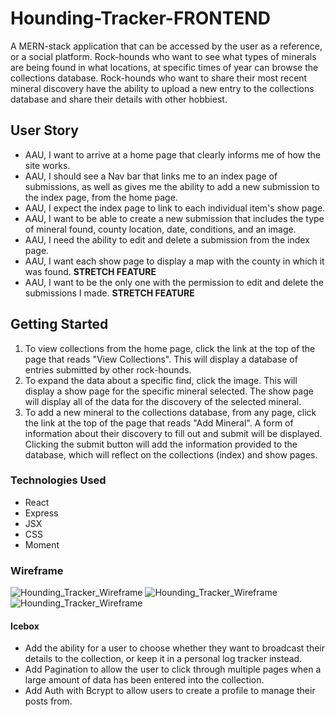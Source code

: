 # Hounding-Tracker-FRONTEND

A MERN-stack application that can be accessed by the user as a reference, or a social platform. Rock-hounds who want to see what types of minerals are being found in what locations, at specific times of year can browse the collections database. Rock-hounds who want to share their most recent mineral discovery have the ability to upload a new entry to the collections database and share their details with other hobbiest.

## User Story

- AAU, I want to arrive at a home page that clearly informs me of how the site works.
- AAU, I should see a Nav bar that links me to an index page of submissions, as well as gives me the ability to add a new submission to the index page, from the home page.
- AAU, I expect the index page to link to each individual item's show page.
- AAU, I want to be able to create a new submission that includes the type of mineral found, county location, date, conditions, and an image.
- AAU, I need the ability to edit and delete a submission from the index page.
- AAU, I want each show page to display a map with the county in which it was found. **STRETCH FEATURE**
- AAU, I want to be the only one with the permission to edit and delete the submissions I made. **STRETCH FEATURE**

## Getting Started

1. To view collections from the home page, click the link at the top of the page that reads "View Collections". This will display a database of entries submitted by other rock-hounds. 
2. To expand the data about a specific find, click the image. This will display a show page for the specific mineral selected. The show page will display all of the data for the discovery of the selected mineral.  
3. To add a new mineral to the collections database, from any page, click the link at the top of the page that reads "Add Mineral". A form of information about their discovery to fill out and submit will be displayed. Clicking the submit button will add the information provided to the database, which will reflect on the collections (index) and show pages. 

### Technologies Used

- React
- Express
- JSX
- CSS
- Moment

### Wireframe

![Hounding_Tracker_Wireframe](https://github.com/JacobPaul710/Hounding-Tracker-FRONTEND/assets/123111537/12d174f7-a664-4446-b368-a243b5813dca)
![Hounding_Tracker_Wireframe](https://github.com/JacobPaul710/Hounding-Tracker-FRONTEND/assets/123111537/b10d1b6a-cf11-44cb-9bee-5c6535811c20)
![Hounding_Tracker_Wireframe](https://github.com/JacobPaul710/Hounding-Tracker-FRONTEND/assets/123111537/39e62979-0bd2-4b4d-8b32-920ecf588ee9)

#### Icebox

- Add the ability for a user to choose whether they want to broadcast their details to the collection, or keep it in a personal log tracker instead.
- Add Pagination to allow the user to click through multiple pages when a large amount of data has been entered into the collection. 
- Add Auth with Bcrypt to allow users to create a profile to manage their posts from. 
